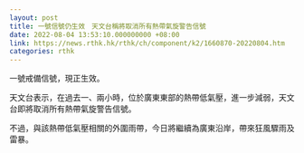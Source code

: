 ```yaml
---
layout: post
title: 一號信號仍生效　天文台稱將取消所有熱帶氣旋警告信號
date: 2022-08-04 13:53:10.000000000 +08:00
link: https://news.rthk.hk/rthk/ch/component/k2/1660870-20220804.htm
categories: rthk
---
```


一號戒備信號，現正生效。

天文台表示，在過去一、兩小時，位於廣東東部的熱帶低氣壓，進一步減弱，天文台即將取消所有熱帶氣旋警告信號。

不過，與該熱帶低氣壓相關的外圍雨帶，今日將繼續為廣東沿岸，帶來狂風驟雨及雷暴。
